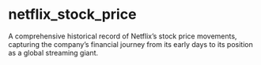 # netflix_stock_price
A comprehensive historical record of Netflix’s stock price movements, capturing the company’s financial journey from its early days to its position as a global streaming giant.
